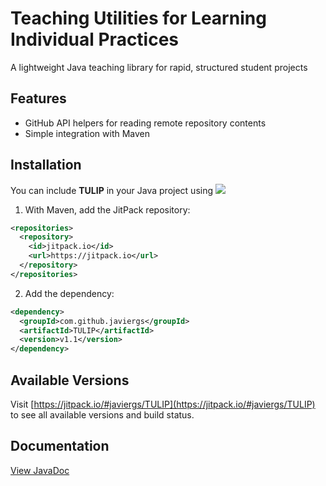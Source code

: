 # Teaching Utilities for Learning Individual Practices
A lightweight Java teaching library for rapid, structured student projects

## Features

- GitHub API helpers for reading remote repository contents  
- Simple integration with Maven

## Installation

You can include **TULIP** in your Java project using [![](https://jitpack.io/v/javiergs/TULIP.svg)](https://jitpack.io/#javiergs/TULIP)

1. With Maven, add the JitPack repository:

```xml
<repositories>
  <repository>
    <id>jitpack.io</id>
    <url>https://jitpack.io</url>
  </repository>
</repositories>
```

2. Add the dependency:

```xml
<dependency>
  <groupId>com.github.javiergs</groupId>
  <artifactId>TULIP</artifactId>
  <version>v1.1</version>
</dependency>
```

## Available Versions

Visit [https://jitpack.io/#javiergs/TULIP](https://jitpack.io/#javiergs/TULIP) to see all available versions and build status.

## Documentation

[View JavaDoc](https://javiergs.github.io/TULIP/)
